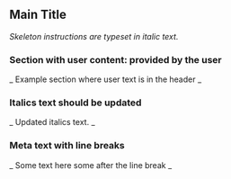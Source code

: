## Main Title

_Skeleton instructions are typeset in italic text._

### Section with user content: provided by the user

_ Example section where user text is in the header _

### Italics text should be updated

_ Updated italics text. _

### Meta text with line breaks

_ Some text here
some after the line break _

